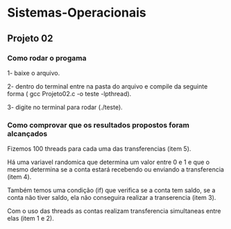 # Sistemas-Operacionais
## Projeto 02 
### Como rodar o progama 
1- baixe o arquivo.  

2- dentro do terminal entre na pasta do arquivo e compile da seguinte forma ( gcc Projeto02.c -o teste -lpthread).  
 
 
3- digite no terminal para rodar (./teste).
### Como comprovar que os resultados propostos foram alcançados
Fizemos 100 threads para cada uma das transferencias (item 5).
 
Há uma variavel randomica que determina um valor entre 0 e 1 e que o mesmo determina se a conta estará recebendo ou enviando a transferencia (item 4).
 
Também temos uma condição (if) que verifica se a conta tem saldo, se a conta não tiver saldo, ela não conseguira realizar a transerencia (item 3).
 
Com o uso das threads as contas realizam transferencia simultaneas entre elas (item 1 e 2).
 
